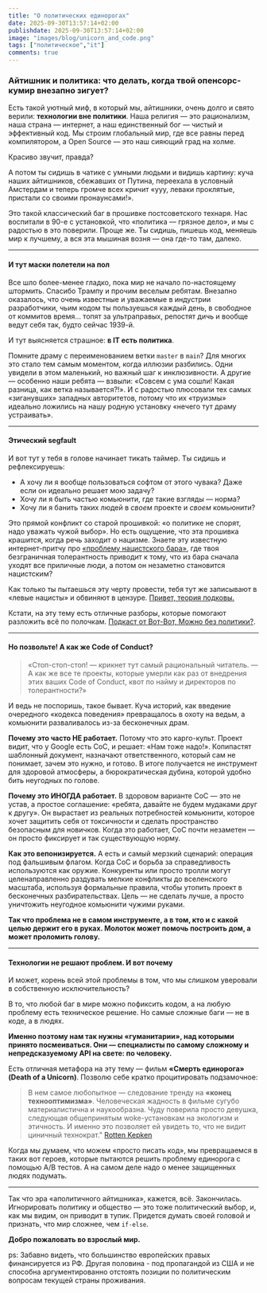 ```yaml
---
title: "О политических единорогах"
date: 2025-09-30T13:57:14+02:00
publishdate: 2025-09-30T13:57:14+02:00
image: "images/blog/unicorn_and_code.png"
tags: ["политическое","it"]
comments: true
---
```


### Айтишник и политика: что делать, когда твой опенсорс-кумир внезапно зигует?

Есть такой уютный миф, в который мы, айтишники, очень долго и свято верили:
**технологии вне политики**. Наша религия — это рационализм, наша страна —
интернет, а наш единственный бог — чистый и эффективный код. Мы строим
глобальный мир, где все равны перед компилятором, а Open Source — это наш
сияющий град на холме.

Красиво звучит, правда?

А потом ты сидишь в чатике с умными людьми и видишь картину: куча наших
айтишников, сбежавших от Путина, переехала в условный Амстердам и теперь громче
всех кричит «ууу, леваки проклятые, пристали со своими пронаунсами!».

Это такой классический баг в прошивке постсоветского технаря. Нас воспитали в
90-е с установкой, что «политика — грязное дело», и мы с радостью в это
поверили. Проще же. Ты сидишь, пишешь код, меняешь мир к лучшему, а вся эта
мышиная возня — она где-то там, далеко.

---

#### И тут маски полетели на пол

Все шло более-менее гладко, пока мир не начало по-настоящему штормить. Спасибо
Трампу и прочим веселым ребятам. Внезапно оказалось, что очень известные и
уважаемые в индустрии разработчики, чьим кодом ты пользуешься каждый день, в
свободное от коммитов время... топят за ультраправых, репостят дичь и вообще
ведут себя так, будто сейчас 1939-й.

И тут выясняется страшное: **в IT есть политика**.

Помните драму с переименованием ветки `master` в `main`? Для многих это стало
тем самым моментом, когда иллюзии разбились. Одни увидели в этом маленький, но
важный шаг к инклюзивности. А другие — особенно наши ребята — взвыли: «Совсем с
ума сошли! Какая разница, как ветка называется?!». И с радостью плюсовали тех
самых «зиганувших» западных авторитетов, потому что их «труизмы» идеально
ложились на нашу родную установку «нечего тут драму устраивать».

---

#### Этический segfault

И вот тут у тебя в голове начинает тикать таймер. Ты сидишь и рефлексируешь:

- А хочу ли я вообще пользоваться софтом от этого чувака? Даже если он идеально
  решает мою задачу?
- Хочу ли я быть частью комьюнити, где такие взгляды — норма?
- Хочу ли я банить таких людей в _своем_ проекте и _своем_ комьюнити?

Это прямой конфликт со старой прошивкой: «о политике не спорят, надо уважать
чужой выбор». Но есть ощущение, что эта прошивка крашится, когда речь заходит о
нацизме. Знаете эту известную интернет-притчу про
[«проблему нацистского бара»](https://www.reddit.com/r/paradoxplaza/comments/sjwz0h/the_nazi_bar_problem_and_paradox_games/),
где твоя безграничная толерантность приводит к тому, что из бара сначала уходят
все приличные люди, а потом он незаметно становится нацистским?

Как только ты пытаешься эту черту провести, тебя тут же записывают в «левые
нацисты» и обвиняют в цензуре.
[Привет, теория подковы.](https://en.wikipedia.org/wiki/Horseshoe_theory)

Кстати, на эту тему есть отличные разборы, которые помогают разложить всё по
полочкам.
[Подкаст от Вот-Вот, Можно без политики?](https://www.votvot.tv/z/23231).

---

#### Но позвольте! А как же Code of Conduct?

> «Стоп-стоп-стоп! — крикнет тут самый рациональный читатель. — А как же все те
> проекты, которые умерли как раз от внедрения этих ваших Code of Conduct, квот
> по найму и директоров по толерантности?»

И ведь не поспоришь, такое бывает. Куча историй, как введение очередного
«кодекса поведения» превращалось в охоту на ведьм, а комьюнити разваливалось
из-за бесконечных драм.

**Почему это часто НЕ работает.** Потому что это карго-культ. Проект видит, что
у Google есть CoC, и решает: «Нам тоже надо!». Копипастят шаблонный документ,
назначают ответственного, который сам не понимает, зачем это нужно, и готово. В
итоге получается не инструмент для здоровой атмосферы, а бюрократическая дубина,
которой удобно бить неугодных по голове.

**Почему это ИНОГДА работает.** В здоровом варианте CoC — это не устав, а
простое соглашение: «ребята, давайте не будем мудаками друг к другу». Он
вырастает из реальных потребностей комьюнити, которое хочет защитить себя от
токсичности и сделать пространство безопасным для новичков. Когда это работает,
CoC почти незаметен — он просто фиксирует и так существующую норму.

**Как это вепонизируется.** А есть и самый мерзкий сценарий: операция под
фальшивым флагом. Когда CoC и борьба за справедливость используются как оружие.
Конкуренты или просто тролли могут целенаправленно раздувать мелкие конфликты до
вселенского масштаба, используя формальные правила, чтобы утопить проект в
бесконечных разбирательствах. Цель — не сделать лучше, а просто уничтожить
неугодное комьюнити чужими руками.

**Так что проблема не в самом инструменте, а в том, кто и с какой целью держит
его в руках. Молоток может помочь построить дом, а может проломить голову.**

---

#### Технологии не решают проблем. И вот почему

И может, корень всей этой проблемы в том, что мы слишком уверовали в собственную
исключительность?

В то, что любой баг в мире можно пофиксить кодом, а на любую проблему есть
техническое решение. Но самые сложные баги — не в коде, а в людях.

**Именно поэтому нам так нужны «гуманитарии», над которыми принято посмеиваться.
Они — специалисты по самому сложному и непредсказуемому API на свете: по
человеку.**

Есть отличная метафора на эту тему — фильм **«Смерть единорога» (Death of a
Unicorn)**. Позволю себе кратко процитировать подзамочное:

> В нем самое любопытное — следование тренду на **«конец технооптимизма»**.
> Человеческая жадность в фильме сугубо материалистична и наукообразна. Чуду
> поверила просто девушка, следующая общепринятым woke-установкам на экологизм и
> этичность. И именно это позволяет ей увидеть то, что не видит циничный
> технократ."
> [Rotten Kepken](https://boosty.to/rottenkepken/posts/163e5374-0d56-4448-a1ed-09868902c981)

Когда мы думаем, что можем «просто писать код», мы превращаемся в таких вот
героев, которые пытаются решить проблему единорога с помощью A/B тестов. А на
самом деле надо о менее защищенных людях подумать.

---

Так что эра «аполитичного айтишника», кажется, всё. Закончилась. Игнорировать
политику и общество — это тоже политический выбор, и, как мы видим, он приводит
в тупик. Придется думать своей головой и признать, что мир сложнее, чем
`if-else`.

**Добро пожаловать во взрослый мир.**

ps: Забавно видеть, что большинство европейских правых финансируется из РФ.
Другая половина - под пропагандой из США и не способна аргументированно отстоять
позиции по политическим вопросам текущей страны проживания.
